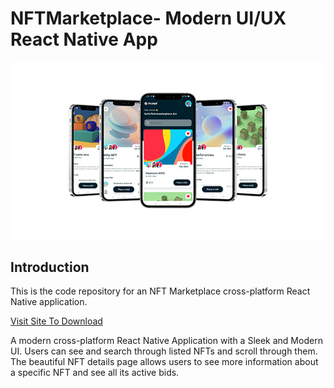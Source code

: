 # NFTMarketplace- Modern UI/UX React Native App

![NFT Marketplace](https://raw.githubusercontent.com/MwauratheAlex/portfolio_website/master/public/images/4.jpg)

## Introduction

This is the code repository for an NFT Marketplace cross-platform React Native application.

<a href="https://nftmarketplaceshowcase.on.fleek.co/" target="_blank">
    Visit Site To Download
</a>

A modern cross-platform React Native Application with a Sleek and Modern UI. Users can see and search through listed NFTs and scroll through them. The beautiful NFT details page allows users to see more information about a specific NFT and see all its active bids.
